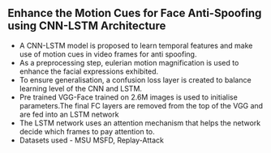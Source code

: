 ## Enhance the Motion Cues for Face Anti-Spoofing using CNN-LSTM Architecture

- A CNN-LSTM model is proposed to learn temporal features and make use of motion cues in video frames for anti spoofing.
- As a preprocessing step, eulerian motion magnification is used to enhance the facial expressions exhibited.
- To ensure generalisation, a confusion loss layer is created to balance learning level of the CNN and LSTM.
- Pre trained VGG-Face trained on 2.6M images is used to initialise parameters.The final FC layers are removed from the top of the VGG and are fed into an LSTM network
- The LSTM network uses an attention mechanism that helps the network decide which frames to pay attention to.
- Datasets used - MSU MSFD, Replay-Attack
